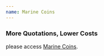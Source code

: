 ```yaml
---
name: Marine Coins
---
```

###  More Quotations, Lower Costs

please access [Marine Coins](https://www.emarineonline.com/#/marine-coins).
